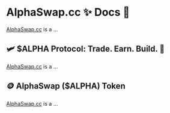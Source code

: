 # AlphaSwap.cc ✨ Docs 🔴

[AlphaSwap.cc](https://alphaswap.cc) is a ...

## 🛩 $ALPHA Protocol: Trade. Earn. Build. 👑

[AlphaSwap.cc](https://alphaswap.cc) is a ...

## 🪙 AlphaSwap ($ALPHA) Token

[AlphaSwap.cc](https://alphaswap.cc) is a ...
